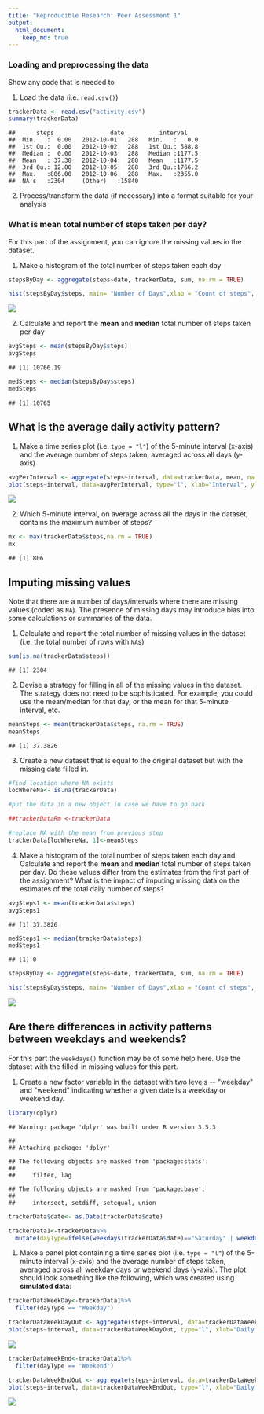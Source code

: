 ```yaml
---
title: "Reproducible Research: Peer Assessment 1"
output: 
  html_document:
    keep_md: true
---
```



### Loading and preprocessing the data

Show any code that is needed to

1. Load the data (i.e. `read.csv()`)


```r
trackerData <- read.csv("activity.csv")
summary(trackerData)
```

```
##      steps                date          interval     
##  Min.   :  0.00   2012-10-01:  288   Min.   :   0.0  
##  1st Qu.:  0.00   2012-10-02:  288   1st Qu.: 588.8  
##  Median :  0.00   2012-10-03:  288   Median :1177.5  
##  Mean   : 37.38   2012-10-04:  288   Mean   :1177.5  
##  3rd Qu.: 12.00   2012-10-05:  288   3rd Qu.:1766.2  
##  Max.   :806.00   2012-10-06:  288   Max.   :2355.0  
##  NA's   :2304     (Other)   :15840
```
2. Process/transform the data (if necessary) into a format suitable for your analysis


### What is mean total number of steps taken per day?

For this part of the assignment, you can ignore the missing values in
the dataset.

1. Make a histogram of the total number of steps taken each day


```r
stepsByDay <- aggregate(steps~date, trackerData, sum, na.rm = TRUE)

hist(stepsByDay$steps, main= "Number of Days",xlab = "Count of steps", ylab="# of Days")
```

![](PA1_tom_files/figure-html/unnamed-chunk-2-1.png)<!-- -->

2. Calculate and report the **mean** and **median** total number of steps taken per day

```r
avgSteps <- mean(stepsByDay$steps)
avgSteps
```

```
## [1] 10766.19
```

```r
medSteps <- median(stepsByDay$steps)
medSteps
```

```
## [1] 10765
```

## What is the average daily activity pattern?

1. Make a time series plot (i.e. `type = "l"`) of the 5-minute interval (x-axis) and the average number of steps taken, averaged across all days (y-axis)


```r
avgPerInterval <- aggregate(steps~interval, data=trackerData, mean, na.rm=TRUE)
plot(steps~interval, data=avgPerInterval, type="l", xlab="Interval", ylab= "Mean Steps", main= "Mean Steps By Interval")
```

![](PA1_tom_files/figure-html/unnamed-chunk-4-1.png)<!-- -->

2. Which 5-minute interval, on average across all the days in the dataset, contains the maximum number of steps?

```r
mx <- max(trackerData$steps,na.rm = TRUE)
mx
```

```
## [1] 806
```

## Imputing missing values
Note that there are a number of days/intervals where there are missing
values (coded as `NA`). The presence of missing days may introduce
bias into some calculations or summaries of the data.

1. Calculate and report the total number of missing values in the dataset (i.e. the total number of rows with `NA`s)


```r
sum(is.na(trackerData$steps))
```

```
## [1] 2304
```

2. Devise a strategy for filling in all of the missing values in the dataset. The strategy does not need to be sophisticated. For example, you could use the mean/median for that day, or the mean for that 5-minute interval, etc.


```r
meanSteps <- mean(trackerData$steps, na.rm = TRUE)
meanSteps
```

```
## [1] 37.3826
```

3. Create a new dataset that is equal to the original dataset but with the missing data filled in.


```r
#find location where NA exists
locWhereNa<- is.na(trackerData)

#put the data in a new object in case we have to go back

##trackerDataRm <-trackerData

#replace NA with the mean from previous step
trackerData[locWhereNa, 1]<-meanSteps
```

4. Make a histogram of the total number of steps taken each day and Calculate and report the **mean** and **median** total number of steps taken per day. Do these values differ from the estimates from the first part of the assignment? What is the impact of imputing missing data on the estimates of the total daily number of steps?

```r
avgSteps1 <- mean(trackerData$steps)
avgSteps1
```

```
## [1] 37.3826
```

```r
medSteps1 <- median(trackerData$steps)
medSteps1
```

```
## [1] 0
```

```r
stepsByDay <- aggregate(steps~date, trackerData, sum, na.rm = TRUE)

hist(stepsByDay$steps, main= "Number of Days",xlab = "Count of steps", ylab="# of Days")
```

![](PA1_tom_files/figure-html/unnamed-chunk-9-1.png)<!-- -->


## Are there differences in activity patterns between weekdays and weekends?
For this part the `weekdays()` function may be of some help here. Use
the dataset with the filled-in missing values for this part.

1. Create a new factor variable in the dataset with two levels -- "weekday" and "weekend" indicating whether a given date is a weekday or weekend day.


```r
library(dplyr)
```

```
## Warning: package 'dplyr' was built under R version 3.5.3
```

```
## 
## Attaching package: 'dplyr'
```

```
## The following objects are masked from 'package:stats':
## 
##     filter, lag
```

```
## The following objects are masked from 'package:base':
## 
##     intersect, setdiff, setequal, union
```

```r
trackerData$date<- as.Date(trackerData$date)

trackerData1<-trackerData%>%
  mutate(dayType=ifelse(weekdays(trackerData$date)=="Saturday" | weekdays(trackerData$date)=="Sunday", "Weekend","Weekday"))
```

1. Make a panel plot containing a time series plot (i.e. `type = "l"`) of the 5-minute interval (x-axis) and the average number of steps taken, averaged across all weekday days or weekend days (y-axis). The plot should look something like the following, which was created using **simulated data**:


```r
trackerDataWeekDay<-trackerData1%>%
  filter(dayType == "Weekday")

trackerDataWeekDayOut <- aggregate(steps~interval, data=trackerDataWeekDay, mean)
plot(steps~interval, data=trackerDataWeekDayOut, type="l", xlab="Daily Interval", ylab= "Average Number of Steps", main= "Weekday")
```

![](PA1_tom_files/figure-html/unnamed-chunk-11-1.png)<!-- -->

```r
trackerDataWeekEnd<-trackerData1%>%
  filter(dayType == "Weekend")

trackerDataWeekEndOut <- aggregate(steps~interval, data=trackerDataWeekEnd, mean)
plot(steps~interval, data=trackerDataWeekEndOut, type="l", xlab="Daily Interval", ylab= "Average Number of Steps", main= "WeekEnd")
```

![](PA1_tom_files/figure-html/unnamed-chunk-11-2.png)<!-- -->
